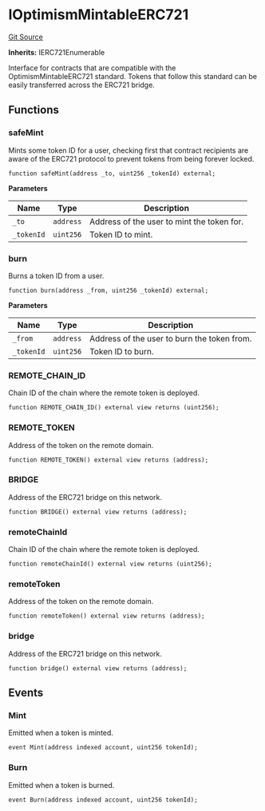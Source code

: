 # IOptimismMintableERC721
[Git Source](https://github.com/ethereum-optimism/optimism/blob/f7b73857601914eeea6fc4c1ba46ae99ca744d97/contracts/universal/IOptimismMintableERC721.sol)

**Inherits:**
IERC721Enumerable

Interface for contracts that are compatible with the OptimismMintableERC721 standard.
Tokens that follow this standard can be easily transferred across the ERC721 bridge.


## Functions
### safeMint

Mints some token ID for a user, checking first that contract recipients
are aware of the ERC721 protocol to prevent tokens from being forever locked.


```solidity
function safeMint(address _to, uint256 _tokenId) external;
```
**Parameters**

|Name|Type|Description|
|----|----|-----------|
|`_to`|`address`|     Address of the user to mint the token for.|
|`_tokenId`|`uint256`|Token ID to mint.|


### burn

Burns a token ID from a user.


```solidity
function burn(address _from, uint256 _tokenId) external;
```
**Parameters**

|Name|Type|Description|
|----|----|-----------|
|`_from`|`address`|   Address of the user to burn the token from.|
|`_tokenId`|`uint256`|Token ID to burn.|


### REMOTE_CHAIN_ID

Chain ID of the chain where the remote token is deployed.


```solidity
function REMOTE_CHAIN_ID() external view returns (uint256);
```

### REMOTE_TOKEN

Address of the token on the remote domain.


```solidity
function REMOTE_TOKEN() external view returns (address);
```

### BRIDGE

Address of the ERC721 bridge on this network.


```solidity
function BRIDGE() external view returns (address);
```

### remoteChainId

Chain ID of the chain where the remote token is deployed.


```solidity
function remoteChainId() external view returns (uint256);
```

### remoteToken

Address of the token on the remote domain.


```solidity
function remoteToken() external view returns (address);
```

### bridge

Address of the ERC721 bridge on this network.


```solidity
function bridge() external view returns (address);
```

## Events
### Mint
Emitted when a token is minted.


```solidity
event Mint(address indexed account, uint256 tokenId);
```

### Burn
Emitted when a token is burned.


```solidity
event Burn(address indexed account, uint256 tokenId);
```

